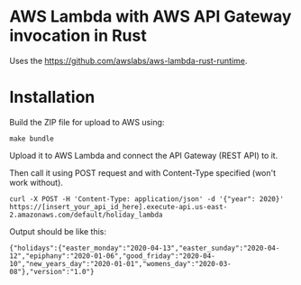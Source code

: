 # AWS Lambda with AWS API Gateway invocation in Rust

Uses the https://github.com/awslabs/aws-lambda-rust-runtime.

# Installation

Build the ZIP file for upload to AWS using:

```` 
make bundle
````

Upload it to AWS Lambda and connect the API Gateway (REST API) to it.

Then call it using POST request and with Content-Type specified (won't work without).

````
curl -X POST -H 'Content-Type: application/json' -d '{"year": 2020}' https://[insert_your_api_id_here].execute-api.us-east-2.amazonaws.com/default/holiday_lambda
````

Output should be like this:

````
{"holidays":{"easter_monday":"2020-04-13","easter_sunday":"2020-04-12","epiphany":"2020-01-06","good_friday":"2020-04-10","new_years_day":"2020-01-01","womens_day":"2020-03-08"},"version":"1.0"}
````
